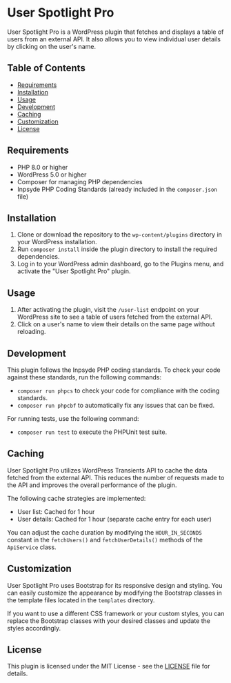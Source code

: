 # User Spotlight Pro

User Spotlight Pro is a WordPress plugin that fetches and displays a table of users from an external API. It also allows you to view individual user details by clicking on the user's name.

## Table of Contents

- [Requirements](#requirements)
- [Installation](#installation)
- [Usage](#usage)
- [Development](#development)
- [Caching](#caching)
- [Customization](#customization)
- [License](#license)

## Requirements

- PHP 8.0 or higher
- WordPress 5.0 or higher
- Composer for managing PHP dependencies
- Inpsyde PHP Coding Standards (already included in the `composer.json` file)

## Installation

1. Clone or download the repository to the `wp-content/plugins` directory in your WordPress installation.
2. Run `composer install` inside the plugin directory to install the required dependencies.
3. Log in to your WordPress admin dashboard, go to the Plugins menu, and activate the "User Spotlight Pro" plugin.

## Usage

1. After activating the plugin, visit the `/user-list` endpoint on your WordPress site to see a table of users fetched from the external API.
2. Click on a user's name to view their details on the same page without reloading.

## Development

This plugin follows the Inpsyde PHP coding standards. To check your code against these standards, run the following commands:

- `composer run phpcs` to check your code for compliance with the coding standards.
- `composer run phpcbf` to automatically fix any issues that can be fixed.

For running tests, use the following command:

- `composer run test` to execute the PHPUnit test suite.

## Caching

User Spotlight Pro utilizes WordPress Transients API to cache the data fetched from the external API. This reduces the number of requests made to the API and improves the overall performance of the plugin.

The following cache strategies are implemented:

- User list: Cached for 1 hour
- User details: Cached for 1 hour (separate cache entry for each user)

You can adjust the cache duration by modifying the `HOUR_IN_SECONDS` constant in the `fetchUsers()` and `fetchUserDetails()` methods of the `ApiService` class.

## Customization

User Spotlight Pro uses Bootstrap for its responsive design and styling. You can easily customize the appearance by modifying the Bootstrap classes in the template files located in the `templates` directory.

If you want to use a different CSS framework or your custom styles, you can replace the Bootstrap classes with your desired classes and update the styles accordingly.

## License

This plugin is licensed under the MIT License - see the [LICENSE](LICENSE) file for details.
